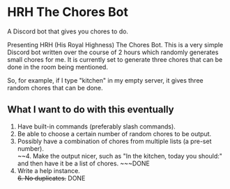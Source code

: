 # HRH The Chores Bot
A Discord bot that gives you chores to do.
<br>

Presenting HRH (His Royal Highness) The Chores Bot. This is a very simple Discord bot written over the course of 2 hours which randomly generates small chores for me.
It is currently set to generate three chores that can be done in the room being mentioned.
<br>

So, for example, if I type "kitchen" in my empty server, it gives three random chores that can be done.
<br>

## What I want to do with this eventually <br>

 1. Have built-in commands (preferably slash commands). <br>
 2. Be able to choose a certain number of random chores to be output. <br>
 3. Possibly have a combination of chores from multiple lists (a pre-set number). <br>
 ~~4. Make the output nicer, such as "In the kitchen, today you should:" and then have it be a list of chores. ~~~DONE <br>
 5. Write a help instance. <br>
 ~~6. No duplicates.~~ DONE
